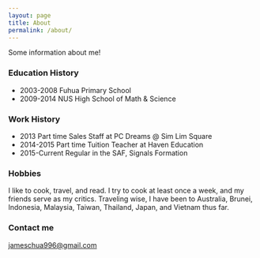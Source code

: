 ```yaml
---
layout: page
title: About
permalink: /about/
---
```


Some information about me!


### Education History

* 2003-2008     Fuhua Primary School
* 2009-2014     NUS High School of Math & Science

### Work History

* 2013          Part time Sales Staff at PC Dreams @ Sim Lim Square 
* 2014-2015     Part time Tuition Teacher at Haven Education
* 2015-Current  Regular in the SAF, Signals Formation

### Hobbies  
I like to cook, travel, and read. I try to cook at least once a week, and my friends serve as my critics.
Traveling wise, I have been to Australia, Brunei, Indonesia, Malaysia, Taiwan, Thailand, Japan, and Vietnam thus far.

### Contact me

[jameschua996@gmail.com](mailto:jameschua996@gmail.com)
